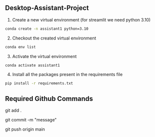 ## Desktop-Assistant-Project

1. Create a new virtual environment (for streamlit we need python 3.10)

```bash
conda create -n assistant1 python=3.10
```

2. Checkout the created virtual environment

```bash
conda env list
```

3. Activate the virtual environment

```bash
conda activate assistant1 
```

4. Install all the packages present in the requirements file

```bash
pip install -r requirements.txt
```

## Required Github Commands
git add .

git commit -m "message"

git push origin main
